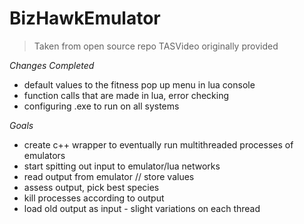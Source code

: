 # BizHawkEmulator 
> Taken from open source repo
> TASVideo originally provided

_Changes Completed_ 
- default values to the fitness pop up menu in lua console
- function calls that are made in lua, error checking
- configuring .exe to run on all systems


_Goals_
- create c++ wrapper to eventually run multithreaded processes of emulators
- start spitting out input to emulator/lua networks
- read output from emulator //  store values
- assess output, pick best species
- kill processes according to output
- load old output as input - slight variations on each thread

